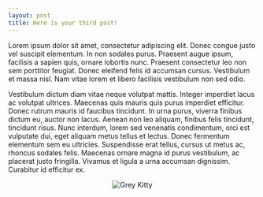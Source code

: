 ```yaml
---
layout: post
title: Here is your third post!
---
```

Lorem ipsum dolor sit amet, consectetur adipiscing elit. Donec congue justo vel suscipit elementum. In non sodales purus. Praesent augue ipsum, facilisis a sapien quis, ornare lobortis nunc. Praesent consectetur leo non sem porttitor feugiat. Donec eleifend felis id accumsan cursus. Vestibulum et massa nisl. Nam vitae lorem et libero facilisis vestibulum non sed odio.

Vestibulum dictum diam vitae neque volutpat mattis. Integer imperdiet lacus ac volutpat ultrices. Maecenas quis mauris quis purus imperdiet efficitur. Donec rutrum mauris id faucibus tincidunt. In urna purus, viverra finibus dictum eu, auctor non lacus. Aenean non leo aliquam, finibus felis tincidunt, tincidunt risus. Nunc interdum, lorem sed venenatis condimentum, orci est vulputate dui, eget aliquam metus tellus et lectus. Donec fermentum elementum sem eu ultricies. Suspendisse erat tellus, cursus ut metus ac, rhoncus sodales felis. Maecenas ornare magna id purus vestibulum, ac placerat justo fringilla. Vivamus et ligula a urna accumsan dignissim. Curabitur id efficitur ex. 
<center>
<img src="http://lifeglobe.net/media/entry/4708/russianbluecat.jpeg" alt="Grey Kitty">
</center>
